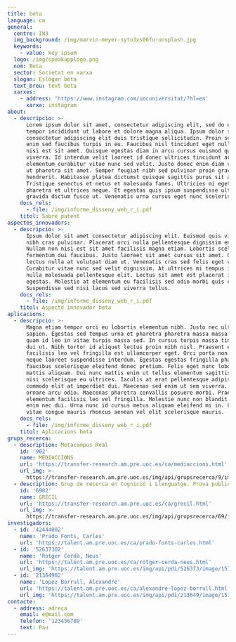 ```yaml
---
title: beta
language: ca
general:
  centre: IN3
  img_background: /img/marvin-meyer-syto3xs06fu-unsplash.jpg
  keywords:
    - value: key ipsum
  logo: /img/speakapplogo.png
  nom: Beta
  sector: Societat en xarxa
  slogan: Eslògan beta
  text_breu: text beta
  xarxes:
    - address: 'https://www.instagram.com/uocuniversitat/?hl=en'
      xarxa: instagram
about:
  - descripcio: >-
      Lorem ipsum dolor sit amet, consectetur adipiscing elit, sed do eiusmod
      tempor incididunt ut labore et dolore magna aliqua. Ipsum dolor sit amet
      consectetur adipiscing elit duis tristique sollicitudin. Proin sed libero
      enim sed faucibus turpis in eu. Faucibus nisl tincidunt eget nullam non
      nisi est sit amet. Quisque egestas diam in arcu cursus euismod quis
      viverra. Id interdum velit laoreet id donec ultrices tincidunt arcu. Vitae
      elementum curabitur vitae nunc sed velit. Justo donec enim diam vulputate
      ut pharetra sit amet. Semper feugiat nibh sed pulvinar proin gravida
      hendrerit. Habitasse platea dictumst quisque sagittis purus sit amet.
      Tristique senectus et netus et malesuada fames. Ultricies mi eget mauris
      pharetra et ultrices neque. Et egestas quis ipsum suspendisse ultrices
      gravida dictum fusce ut. Venenatis urna cursus eget nunc scelerisque.
    docs_rels:
      - file: /img/informe_disseny_web_r_i.pdf
    titol: Sobre patent
aspectes_innovadors:
  - descripcio: >-
      Ipsum dolor sit amet consectetur adipiscing elit. Euismod quis viverra
      nibh cras pulvinar. Placerat orci nulla pellentesque dignissim enim.
      Nullam non nisi est sit amet facilisis magna etiam. Lobortis scelerisque
      fermentum dui faucibus. Justo laoreet sit amet cursus sit amet. Quis
      lectus nulla at volutpat diam ut. Venenatis cras sed felis eget velit.
      Curabitur vitae nunc sed velit dignissim. At ultrices mi tempus imperdiet
      nulla malesuada pellentesque elit. Lectus sit amet est placerat in
      egestas. Molestie at elementum eu facilisis sed odio morbi quis commodo.
      Suspendisse sed nisi lacus sed viverra tellus.
    docs_rels:
      - file: /img/informe_disseny_web_r_i.pdf
    titol: Aspecte innovador beta
aplicacions:
  - descripcio: >-
      Magna etiam tempor orci eu lobortis elementum nibh. Justo nec ultrices dui
      sapien. Egestas sed tempus urna et pharetra pharetra massa massa. Lectus
      quam id leo in vitae turpis massa sed. In cursus turpis massa tincidunt
      dui ut. Nibh tortor id aliquet lectus proin nibh nisl. Praesent elementum
      facilisis leo vel fringilla est ullamcorper eget. Orci porta non pulvinar
      neque laoreet suspendisse interdum. Egestas egestas fringilla phasellus
      faucibus scelerisque eleifend donec pretium. Felis eget nunc lobortis
      mattis aliquam. Dui nunc mattis enim ut tellus elementum sagittis. In nisl
      nisi scelerisque eu ultrices. Iaculis at erat pellentesque adipiscing
      commodo elit at imperdiet dui. Maecenas sed enim ut sem viverra. Dui id
      ornare arcu odio. Maecenas pharetra convallis posuere morbi. Praesent
      elementum facilisis leo vel fringilla. Molestie nunc non blandit massa
      enim nec dui. Urna nunc id cursus metus aliquam eleifend mi in. Cursus
      vitae congue mauris rhoncus aenean vel elit scelerisque mauris.
    docs_rels:
      - file: /img/informe_disseny_web_r_i.pdf
    titol: Aplicacions beta
grups_recerca:
  - description: Metacampus Real
    id: '902'
    name: MEDIACCIONS
    url: 'https://transfer-research.am.pre.uoc.es/ca/mediaccions.html'
    url_img: >-
      https://transfer-research.am.pre.uoc.es/img/api/grupsrecerca/9/image/1573919706793
  - description: Grup de recerca en Cognició i Llenguatge. Prova publicació
    id: '6902'
    name: GRECIL
    url: 'https://transfer-research.am.pre.uoc.es/ca/grecil.html'
    url_img: >-
      https://transfer-research.am.pre.uoc.es/img/api/grupsrecerca/69/image/1573820863832
investigadors:
  - id: '42444002'
    name: 'Prado Fonts, Carles'
    url: 'https://talent.am.pre.uoc.es/ca/prado-fonts-carles.html'
  - id: '52637302'
    name: 'Rotger Cerdà, Neus'
    url: 'https://talent.am.pre.uoc.es/ca/rotger-cerda-neus.html'
    url_img: 'https://talent.am.pre.uoc.es/img/api/pdi/526373/image/1573926566251'
  - id: '21364902'
    name: 'Lopez Borrull, Alexandre'
    url: 'https://talent.am.pre.uoc.es/ca/alexandre-lopez-borrull.html'
    url_img: 'https://talent.am.pre.uoc.es/img/api/pdi/213649/image/1573933327138'
contacte:
  - address: adreça
    email: e@mail.com
    telefon: '123456789'
    text: Pau
---
```


